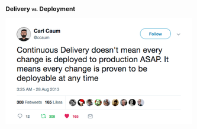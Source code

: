 ### Delivery <span style="font-size: .7em;">vs.</span> Deployment

[![Tweet from @ccaum from August 2013: "Continuous Delivery doesn't mean every change is deployed to production ASAP. It means every change is proven to be deployable at any time"](resources/continuous-delivery-deployment-tweet.png)](https://twitter.com/ccaum/status/372620989257232384)<!-- .element: class="tweet" -->
